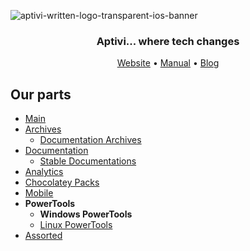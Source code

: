 ![aptivi-written-logo-transparent-ios-banner](https://rawcdn.githack.com/Aptivi/.github/9f9688830c72ac6307a2f88e9c893861e62233f6/assets/aptivi-written-logo-transparent-ios-banner.png)

<div align = center>

<h3>Aptivi... where tech changes</h3>

[Website](https://aptivi.github.io) •
[Manual](https://aptivi.gitbook.io) •
[Blog](https://officialaptivi.wordpress.com)

<div align = left>

## Our parts

* [Main](https://github.com/Aptivi)
* [Archives](https://github.com/Aptivi-Archives)
  * [Documentation Archives](https://github.com/Aptivi-Docs-Archive)
* [Documentation](https://github.com/Aptivi-Docs)
  * [Stable Documentations](https://github.com/Aptivi-Stable-Docs)
* [Analytics](https://github.com/Aptivi-Analytics)
* [Chocolatey Packs](https://github.com/Aptivi-Choco-Pack)
* [Mobile](https://github.com/aptivi-mobile)
* **PowerTools**
  * **Windows PowerTools**
  * [Linux PowerTools](https://github.com/Aptivi-LPT)
* [Assorted](https://github.com/Aptivi-Assorted)
